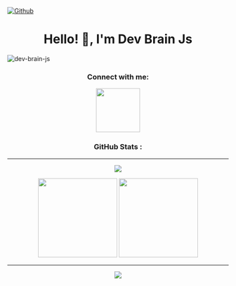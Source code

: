 [![Github](https://img.shields.io/github/followers/dev-brain-js?label=Follow&style=social)](https://github.com/dev-brain-js)
<h1 align="center">Hello! 👋, I'm Dev Brain Js</h1>

<p align="left"> <img src="https://komarev.com/ghpvc/?username=dev-brain-js&label=Profile%20views&color=0e75b6&style=flat" alt="dev-brain-js" /> </p>

<h3 align="center">Connect with me:</h3>
<div id="header" align="center">
  <img src="https://media.giphy.com/media/M9gbBd9nbDrOTu1Mqx/giphy.gif" width="100"/>
</div>

<h3 align="center"> GitHub Stats : </h3>
<hr/>

<div align="center">  
<img src="http://github-readme-streak-stats.herokuapp.com?user=dev-brain-js&theme=dark&background=000000"/></p>
</div>

<div align="center"> 
<img height=180 src="https://github-readme-stats-git-masterrstaa-rickstaa.vercel.app/api/top-langs/?username=dev-brain-js&layout=compact&langs_count=10&hide_border=false&role=owner,collaborator&theme=dark&bg_color=000000"/>
<img height=180  src="https://awesome-github-stats.azurewebsites.net/user-stats/dev-brain-js?cardType=level&theme=vision-friendly-dark&preferLogin=false&Text=808080&Title=DDDDDD&Border=DDD7D7&Background=000000&Ring=FF931D" />
</div>

<hr/>

<div align="center"> 
  <img src="https://github-profile-trophy.vercel.app/?username=dev-brain-js&theme=onestar&row=1"/>
</div>
